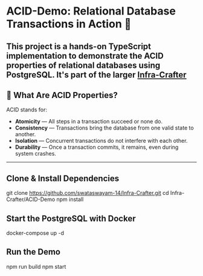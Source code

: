 # ACID-Demo: Relational Database Transactions in Action 🧪

This project is a hands-on TypeScript implementation to demonstrate the **ACID** properties of relational databases using **PostgreSQL**. It's part of the larger [Infra-Crafter](https://github.com/swataswayam-14/Infra-Crafter)
---

## 🧱 What Are ACID Properties?

ACID stands for:
- **Atomicity** — All steps in a transaction succeed or none do.
- **Consistency** — Transactions bring the database from one valid state to another.
- **Isolation** — Concurrent transactions do not interfere with each other.
- **Durability** — Once a transaction commits, it remains, even during system crashes.

---

## Clone & Install Dependencies

git clone https://github.com/swataswayam-14/Infra-Crafter.git
cd Infra-Crafter/ACID-Demo
npm install

## Start the PostgreSQL with Docker

docker-compose up -d

## Run the Demo 

npm run build
npm start